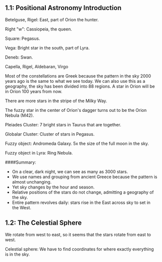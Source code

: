 ## 1.1: Positional Astronomy Introduction

Betelguse, Rigel: East, part of Orion the hunter.

Right "w": Cassiopeia, the queen.

Square: Pegasus.

Vega: Bright star in the south, part of Lyra.

Deneb: Swan.

Capella, Rigel, Aldebaran, Virgo

Most of the constellations are Greek because the pattern in the sky 2000 years ago is the same to what we see today. We can also use this as a geography, the sky has been divided into 88 regions. A star in Orion will be in Orion 100 years from now.

There are more stars in the stripe of the Milky Way.

The fuzzy star in the center of Orion's dagger turns out to be the Orion Nebula (M42).

Pleiades Cluster: 7 bright stars in Taurus that are together.

Globalar Cluster: Cluster of stars in Pegasus.

Fuzzy object: Andromeda Galaxy. 5x the size of the full moon in the sky.

Fuzzy object in Lyra: Ring Nebula.

####Summary:
- On a clear, dark night, we can see as many as 3000 stars.
- We use names and grouping from ancient Greece because the pattern is almost unchanging.
- Yet sky changes by the hour and season.
- Relative positions of the stars do not change, admitting a geography of the sky.
- Entire pattern revolves daily: stars rise in the East across sky to set in the West.

## 1.2: The Celestial Sphere

We rotate from west to east, so it seems that the stars rotate from east to west.

Celestial sphere: We have to find coordinates for where exactly everything is in the sky.
































